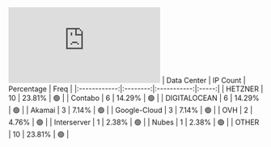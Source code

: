 ![Diagramm](https://github.com/obajay/StateSync-snapshots/blob/main/Projects/Likecoin/1/README.md)
| Data Center | IP Count | Percentage | Freq |
|:------------:|:--------:|:-----------:|:-----:|
| HETZNER | 10 | 23.81% | 🟢 |
| Contabo | 6 | 14.29% | 🟢 |
| DIGITALOCEAN | 6 | 14.29% | 🟢 |
| Akamai | 3 | 7.14% | 🟢 |
| Google-Cloud | 3 | 7.14% | 🟢 |
| OVH | 2 | 4.76% | 🟢 |
| Interserver | 1 | 2.38% | 🟢 |
| Nubes | 1 | 2.38% | 🟢 |
| OTHER | 10 | 23.81% | 🟢 |